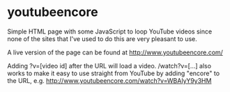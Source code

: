 youtubeencore
=============

Simple HTML page with some JavaScript to loop YouTube videos since none of the sites that I've used to do this are very pleasant to use.

A live version of the page can be found at http://www.youtubeencore.com/

Adding ?v=[video id] after the URL will load a video. /watch?v=[...] also works to make it easy to use straight from YouTube by adding "encore" to the URL, e.g. http://www.youtubeencore.com/watch?v=WBAIyY9y3HM
